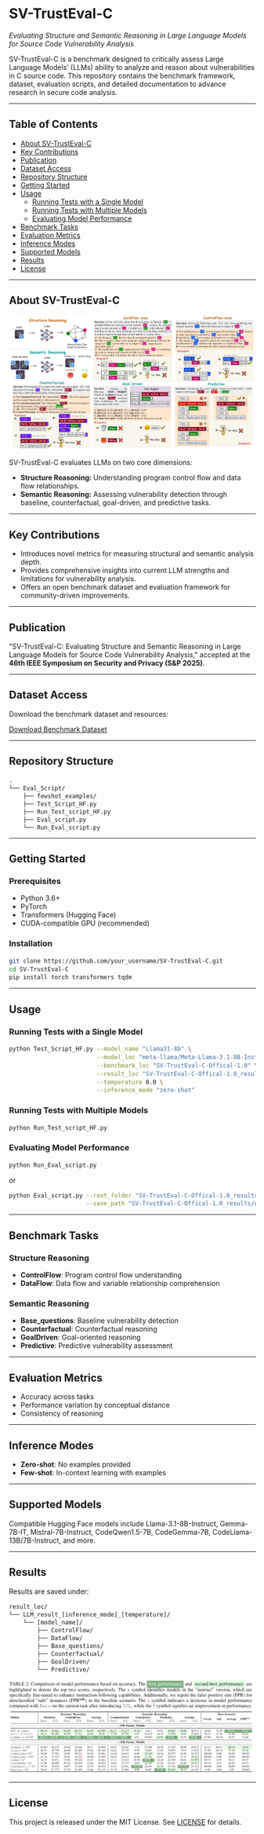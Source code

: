 # SV-TrustEval-C
*Evaluating Structure and Semantic Reasoning in Large Language Models for Source Code Vulnerability Analysis*

SV-TrustEval-C is a benchmark designed to critically assess Large Language Models’ (LLMs) ability to analyze and reason about vulnerabilities in C source code. This repository contains the benchmark framework, dataset, evaluation scripts, and detailed documentation to advance research in secure code analysis.

---

## Table of Contents

- [About SV-TrustEval-C](#about-sv-trusteval-c)
- [Key Contributions](#key-contributions)
- [Publication](#publication)
- [Dataset Access](#dataset-access)
- [Repository Structure](#repository-structure)
- [Getting Started](#getting-started)
- [Usage](#usage)
  - [Running Tests with a Single Model](#running-tests-with-a-single-model)
  - [Running Tests with Multiple Models](#running-tests-with-multiple-models)
  - [Evaluating Model Performance](#evaluating-model-performance)
- [Benchmark Tasks](#benchmark-tasks)
- [Evaluation Metrics](#evaluation-metrics)
- [Inference Modes](#inference-modes)
- [Supported Models](#supported-models)
- [Results](#results)
- [License](#license)

---

## About SV-TrustEval-C

![Overview of SV-TrustEval-C](Figures/main_intro.png)

SV-TrustEval-C evaluates LLMs on two core dimensions:

- **Structure Reasoning:** Understanding program control flow and data flow relationships.
- **Semantic Reasoning:** Assessing vulnerability detection through baseline, counterfactual, goal-driven, and predictive tasks.

---

## Key Contributions

- Introduces novel metrics for measuring structural and semantic analysis depth.
- Provides comprehensive insights into current LLM strengths and limitations for vulnerability analysis.
- Offers an open benchmark dataset and evaluation framework for community-driven improvements.

---

## Publication

"SV-TrustEval-C: Evaluating Structure and Semantic Reasoning in Large Language Models for Source Code Vulnerability Analysis," accepted at the **46th IEEE Symposium on Security and Privacy (S&P 2025)**.

---

## Dataset Access

Download the benchmark dataset and resources:

[Download Benchmark Dataset](./SV-TrustEval-C-Offical-1.0.zip)

---

## Repository Structure

```plaintext
.
└── Eval_Script/
    ├── fewshot_examples/
    ├── Test_Script_HF.py
    ├── Run_Test_script_HF.py
    ├── Eval_script.py
    └── Run_Eval_script.py
```

---

## Getting Started

### Prerequisites

- Python 3.6+
- PyTorch
- Transformers (Hugging Face)
- CUDA-compatible GPU (recommended)

### Installation

```bash
git clone https://github.com/your_username/SV-TrustEval-C.git
cd SV-TrustEval-C
pip install torch transformers tqdm
```

---

## Usage

### Running Tests with a Single Model

```bash
python Test_Script_HF.py --model_name "Llama31-8b" \
                         --model_loc "meta-llama/Meta-Llama-3.1-8B-Instruct" \
                         --benchmark_loc "SV-TrustEval-C-Offical-1.0" \
                         --result_loc "SV-TrustEval-C-Offical-1.0_results" \
                         --temperature 0.0 \
                         --inference_mode "zero-shot"
```

### Running Tests with Multiple Models

```bash
python Run_Test_script_HF.py
```

### Evaluating Model Performance

```bash
python Run_Eval_script.py
```
or
```bash
python Eval_script.py --root_folder "SV-TrustEval-C-Offical-1.0_results/LLM_result_zero-shot_0.0" \
                      --save_path "SV-TrustEval-C-Offical-1.0_results/eval_score"
```

---

## Benchmark Tasks

### Structure Reasoning
- **ControlFlow**: Program control flow understanding
- **DataFlow**: Data flow and variable relationship comprehension

### Semantic Reasoning
- **Base_questions**: Baseline vulnerability detection
- **Counterfactual**: Counterfactual reasoning
- **GoalDriven**: Goal-oriented reasoning
- **Predictive**: Predictive vulnerability assessment

---

## Evaluation Metrics

- Accuracy across tasks
- Performance variation by conceptual distance
- Consistency of reasoning

---

## Inference Modes

- **Zero-shot**: No examples provided
- **Few-shot**: In-context learning with examples

---

## Supported Models

Compatible Hugging Face models include Llama-3.1-8B-Instruct, Gemma-7B-IT, Mistral-7B-Instruct, CodeQwen1.5-7B, CodeGemma-7B, CodeLlama-13B/7B-Instruct, and more.

---

## Results

Results are saved under:

```plaintext
result_loc/
└── LLM_result_[inference_mode]_[temperature]/
    └── [model_name]/
        ├── ControlFlow/
        ├── DataFlow/
        ├── Base_questions/
        ├── Counterfactual/
        ├── GoalDriven/
        └── Predictive/
```

![Evaluation Result](Figures/results.png)

---

## License

This project is released under the MIT License. See [LICENSE](LICENSE) for details.
